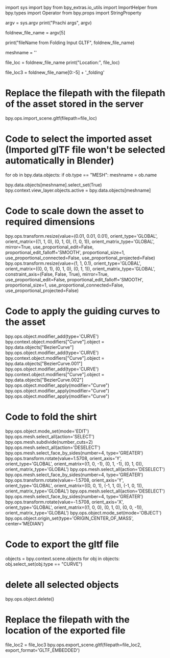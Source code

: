 import sys
import bpy
from bpy_extras.io_utils import ImportHelper
from bpy.types import Operator
from bpy.props import StringProperty

argv = sys.argv
print("Prachi args", argv)

foldnew_file_name = argv[5]

print("fileName from Folding Input GLTF", foldnew_file_name)

meshname = ''

file_loc = foldnew_file_name
print("Location:", file_loc)

file_loc3 = foldnew_file_name[0:-5] + '_folding'

# Replace the filepath with the filepath of the asset stored in the server
bpy.ops.import_scene.gltf(filepath=file_loc)

# Code to select the imported asset (Imported glTF file won't be selected automatically in Blender)
for ob in bpy.data.objects:
    if ob.type == "MESH":
        meshname = ob.name

bpy.data.objects[meshname].select_set(True)
bpy.context.view_layer.objects.active = bpy.data.objects[meshname]

# Code to scale down the asset to required dimensions
bpy.ops.transform.resize(value=(0.01, 0.01, 0.01), orient_type='GLOBAL', orient_matrix=((1, 1, 0), (0, 1, 0), (1, 0, 1)), orient_matrix_type='GLOBAL', mirror=True, use_proportional_edit=False, proportional_edit_falloff='SMOOTH', proportional_size=1, use_proportional_connected=False, use_proportional_projected=False)
bpy.ops.transform.resize(value=(1, 1, 0.1), orient_type='GLOBAL', orient_matrix=((0, 0, 1), (0, 1, 0), (0, 1, 1)), orient_matrix_type='GLOBAL', constraint_axis=(False, False, True), mirror=True, use_proportional_edit=False, proportional_edit_falloff='SMOOTH', proportional_size=1, use_proportional_connected=False, use_proportional_projected=False)

# Code to apply the guiding curves to the asset
bpy.ops.object.modifier_add(type='CURVE')
bpy.context.object.modifiers["Curve"].object = bpy.data.objects["BezierCurve"]
bpy.ops.object.modifier_add(type='CURVE')
bpy.context.object.modifiers["Curve"].object = bpy.data.objects["BezierCurve.001"]
bpy.ops.object.modifier_add(type='CURVE')
bpy.context.object.modifiers["Curve"].object = bpy.data.objects["BezierCurve.002"]
bpy.ops.object.modifier_apply(modifier="Curve")
bpy.ops.object.modifier_apply(modifier="Curve")
bpy.ops.object.modifier_apply(modifier="Curve")

# Code to fold the shirt
bpy.ops.object.mode_set(mode='EDIT')
bpy.ops.mesh.select_all(action='SELECT')
bpy.ops.mesh.subdivide(number_cuts=2)
bpy.ops.mesh.select_all(action='DESELECT')
bpy.ops.mesh.select_face_by_sides(number=4, type='GREATER')
bpy.ops.transform.rotate(value=1.5708, orient_axis='Y', orient_type='GLOBAL', orient_matrix=((1, 0, -1), (0, 1, -1), (0, 1, 0)), orient_matrix_type='GLOBAL')
bpy.ops.mesh.select_all(action='DESELECT')
bpy.ops.mesh.select_face_by_sides(number=4, type='GREATER')
bpy.ops.transform.rotate(value=-1.5708, orient_axis='Y', orient_type='GLOBAL', orient_matrix=((0, 0, 1), (-1, 1, 0), (-1, 0, 1)), orient_matrix_type='GLOBAL')
bpy.ops.mesh.select_all(action='DESELECT')
bpy.ops.mesh.select_face_by_sides(number=4, type='GREATER')
bpy.ops.transform.rotate(value=-1.5708, orient_axis='X', orient_type='GLOBAL', orient_matrix=((1, 0, 0), (0, 1, 0), (0, 0, -1)), orient_matrix_type='GLOBAL')
bpy.ops.object.mode_set(mode='OBJECT')
bpy.ops.object.origin_set(type='ORIGIN_CENTER_OF_MASS', center='MEDIAN')

# Code to export the gltf file
objects = bpy.context.scene.objects
for obj in objects:
    obj.select_set(obj.type == "CURVE")
# delete all selected objects
bpy.ops.object.delete()

# Replace the filepath with the location of the exported file
file_loc2 = file_loc3
bpy.ops.export_scene.gltf(filepath=file_loc2, export_format='GLTF_EMBEDDED')
